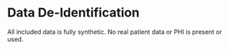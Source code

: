 # Data De-Identification

All included data is fully synthetic. No real patient data or PHI is present or used.

